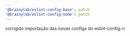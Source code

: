 ```yaml
---
'@brainylab/eslint-config-base': patch
'@brainylab/eslint-config-node': patch
---
```


corrigido importação das novas configs do eslint-config-n
